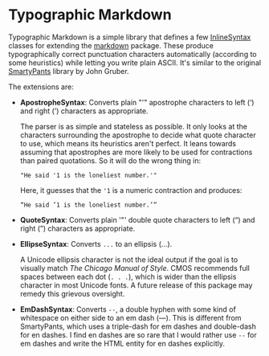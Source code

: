 # Typographic Markdown

Typographic Markdown is a simple library that defines a few [InlineSyntax]
classes for extending the [markdown] package. These produce typographically
correct punctuation characters automatically (according to some heuristics)
while letting you write plain ASCII. It's similar to the original [SmartyPants]
library by John Gruber.

[inlinesyntax]: https://pub.dev/documentation/markdown/latest/markdown/InlineSyntax-class.html
[markdown]: https://pub.dev/packages/markdown
[smartypants]: https://daringfireball.net/projects/smartypants/

The extensions are:

*   **ApostropheSyntax**: Converts plain "'" apostrophe characters to left
    (&lsquo;) and right (&rsquo;) characters as appropriate.

    The parser is as simple and stateless as possible. It only looks at the
    characters surrounding the apostrophe to decide what quote character to use,
    which means its heuristics aren't perfect. It leans towards assuming that
    apostrophes are more likely to be used for contractions than paired
    quotations. So it will do the wrong thing in:
   
        "He said '1 is the loneliest number.'"
   
    Here, it guesses that the `'1` is a numeric contraction and produces:
   
        “He said ’1 is the loneliest number.’”

*   **QuoteSyntax**: Converts plain '"' double quote characters to left
    (&ldquo;) and right (&rdquo;) characters as appropriate.

*   **EllipseSyntax**: Converts `...` to an ellipsis (&hellip;).

    A Unicode ellipsis character is not the ideal output if the goal is to
    visually match *The Chicago Manual of Style*. CMOS recommends full spaces
    between each dot (`. . .`), which is wider than the ellipsis character in
    most Unicode fonts. A future release of this package may remedy this
    grievous oversight.

*   **EmDashSyntax**: Converts ` -- `, a double hyphen with some kind of
    whitespace on either side to an em dash (&mdash;). This is different from
    SmartyPants, which uses a triple-dash for em dashes and double-dash for en
    dashes. I find en dashes are so rare that I would rather use ` -- ` for em
    dashes and write the HTML entity for en dashes explicitly.
